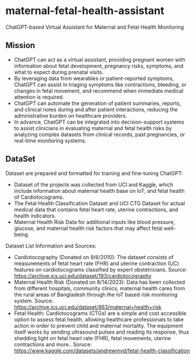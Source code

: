 # maternal-fetal-health-assistant

ChatGPT-based Virtual Assistant for Maternal and Fetal Health Monitoring

## Mission

- ChatGPT can act as a virtual assistant, providing pregnant women with information about fetal development, pregnancy risks, symptoms, and what to expect during prenatal visits.
- By leveraging data from wearables or patient-reported symptoms, ChatGPT can assist in triaging symptoms like contractions, bleeding, or changes in fetal movement, and recommend when immediate medical attention is required.
- ChatGPT can automate the generation of patient summaries, reports, and clinical notes during and after patient interactions, reducing the administrative burden on healthcare providers.
- In advance, ChatGPT can be integrated into decision-support systems to assist clinicians in evaluating maternal and fetal health risks by analyzing complex datasets from clinical records, past pregnancies, or real-time monitoring systems.

## DataSet

Dataset are prepared and formatted for training and fine-tuning ChatGPT:
- Dataset of the projects was collected from UCI and Kaggle, which include information about maternal health base on IoT, and fetal health of Cardiotocograms.
- The Fetal Health Classification Dataset and UCI CTG Dataset for actual medical data that contains fetal heart rate, uterine contractions, and health indicators.
- Maternal Health Risk Data for additional inputs like blood pressure, glucose, and maternal health risk factors that may affect fetal well-being. 

Dataset List Information and Sources:
- Cardiotocography (Donated on 9/6/2010): The dataset consists of measurements of fetal heart rate (FHR) and uterine contraction (UC) features on cardiotocograms classified by expert obstetricians. Source: https://archive.ics.uci.edu/dataset/193/cardiotocography
- Maternal Health Risk (Donated on 8/14/2023): Data has been collected from different hospitals, community clinics, maternal health cares from the rural areas of Bangladesh through the IoT based risk monitoring system. Source: https://archive.ics.uci.edu/dataset/863/maternal+health+risk
- Fetal Health: Cardiotocograms (CTGs) are a simple and cost accessible option to assess fetal health, allowing healthcare professionals to take action in order to prevent child and maternal mortality. The equipment itself works by sending ultrasound pulses and reading its response, thus shedding light on fetal heart rate (FHR), fetal movements, uterine contractions and more.. Soruce: https://www.kaggle.com/datasets/andrewmvd/fetal-health-classification